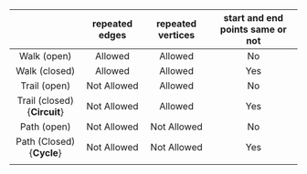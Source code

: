 
|                              | repeated edges | repeated vertices | start and end points same or not |
|:----------------------------:|:--------------:|:-----------------:|:--------------------------------:|
|         Walk (open)          |    Allowed     |      Allowed      |                No                |
|        Walk (closed)         |    Allowed     |      Allowed      |               Yes                |
|         Trail (open)         |  Not Allowed   |      Allowed      |                No                |
| Trail (closed) {**Circuit**} |  Not Allowed   |      Allowed      |               Yes                |
|         Path (open)          |  Not Allowed   |    Not Allowed    |                No                |
|  Path (Closed) {**Cycle**}   |  Not Allowed   |    Not Allowed    |               Yes                |
|                              |                |                   |                                  |

